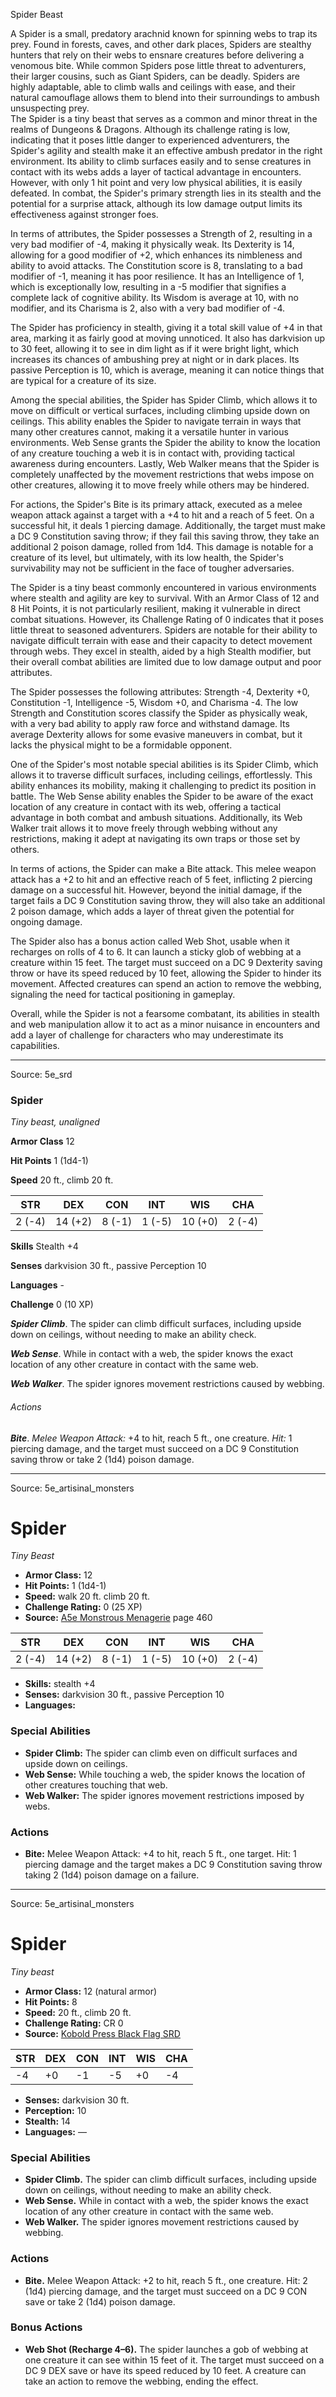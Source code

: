 <MonsterName/>Spider</MonsterName>
<CreatureType/>Beast</CreatureType>

<summary>A Spider is a small, predatory arachnid known for spinning webs to trap its prey. Found in forests, caves, and other dark places, Spiders are stealthy hunters that rely on their webs to ensnare creatures before delivering a venomous bite. While common Spiders pose little threat to adventurers, their larger cousins, such as Giant Spiders, can be deadly. Spiders are highly adaptable, able to climb walls and ceilings with ease, and their natural camouflage allows them to blend into their surroundings to ambush unsuspecting prey.</summary>

<summary>The Spider is a tiny beast that serves as a common and minor threat in the realms of Dungeons & Dragons. Although its challenge rating is low, indicating that it poses little danger to experienced adventurers, the Spider's agility and stealth make it an effective ambush predator in the right environment. Its ability to climb surfaces easily and to sense creatures in contact with its webs adds a layer of tactical advantage in encounters. However, with only 1 hit point and very low physical abilities, it is easily defeated. In combat, the Spider's primary strength lies in its stealth and the potential for a surprise attack, although its low damage output limits its effectiveness against stronger foes.</summary>

<detail>

In terms of attributes, the Spider possesses a Strength of 2, resulting in a very bad modifier of -4, making it physically weak. Its Dexterity is 14, allowing for a good modifier of +2, which enhances its nimbleness and ability to avoid attacks. The Constitution score is 8, translating to a bad modifier of -1, meaning it has poor resilience. It has an Intelligence of 1, which is exceptionally low, resulting in a -5 modifier that signifies a complete lack of cognitive ability. Its Wisdom is average at 10, with no modifier, and its Charisma is 2, also with a very bad modifier of -4.

The Spider has proficiency in stealth, giving it a total skill value of +4 in that area, marking it as fairly good at moving unnoticed. It also has darkvision up to 30 feet, allowing it to see in dim light as if it were bright light, which increases its chances of ambushing prey at night or in dark places. Its passive Perception is 10, which is average, meaning it can notice things that are typical for a creature of its size.

Among the special abilities, the Spider has Spider Climb, which allows it to move on difficult or vertical surfaces, including climbing upside down on ceilings. This ability enables the Spider to navigate terrain in ways that many other creatures cannot, making it a versatile hunter in various environments. Web Sense grants the Spider the ability to know the location of any creature touching a web it is in contact with, providing tactical awareness during encounters. Lastly, Web Walker means that the Spider is completely unaffected by the movement restrictions that webs impose on other creatures, allowing it to move freely while others may be hindered.

For actions, the Spider's Bite is its primary attack, executed as a melee weapon attack against a target with a +4 to hit and a reach of 5 feet. On a successful hit, it deals 1 piercing damage. Additionally, the target must make a DC 9 Constitution saving throw; if they fail this saving throw, they take an additional 2 poison damage, rolled from 1d4. This damage is notable for a creature of its level, but ultimately, with its low health, the Spider's survivability may not be sufficient in the face of tougher adversaries.

The Spider is a tiny beast commonly encountered in various environments where stealth and agility are key to survival. With an Armor Class of 12 and 8 Hit Points, it is not particularly resilient, making it vulnerable in direct combat situations. However, its Challenge Rating of 0 indicates that it poses little threat to seasoned adventurers. Spiders are notable for their ability to navigate difficult terrain with ease and their capacity to detect movement through webs. They excel in stealth, aided by a high Stealth modifier, but their overall combat abilities are limited due to low damage output and poor attributes.

The Spider possesses the following attributes: Strength -4, Dexterity +0, Constitution -1, Intelligence -5, Wisdom +0, and Charisma -4. The low Strength and Constitution scores classify the Spider as physically weak, with a very bad ability to apply raw force and withstand damage. Its average Dexterity allows for some evasive maneuvers in combat, but it lacks the physical might to be a formidable opponent.

One of the Spider's most notable special abilities is its Spider Climb, which allows it to traverse difficult surfaces, including ceilings, effortlessly. This ability enhances its mobility, making it challenging to predict its position in battle. The Web Sense ability enables the Spider to be aware of the exact location of any creature in contact with its web, offering a tactical advantage in both combat and ambush situations. Additionally, its Web Walker trait allows it to move freely through webbing without any restrictions, making it adept at navigating its own traps or those set by others.

In terms of actions, the Spider can make a Bite attack. This melee weapon attack has a +2 to hit and an effective reach of 5 feet, inflicting 2 piercing damage on a successful hit. However, beyond the initial damage, if the target fails a DC 9 Constitution saving throw, they will also take an additional 2 poison damage, which adds a layer of threat given the potential for ongoing damage.

The Spider also has a bonus action called Web Shot, usable when it recharges on rolls of 4 to 6. It can launch a sticky glob of webbing at a creature within 15 feet. The target must succeed on a DC 9 Dexterity saving throw or have its speed reduced by 10 feet, allowing the Spider to hinder its movement. Affected creatures can spend an action to remove the webbing, signaling the need for tactical positioning in gameplay.

Overall, while the Spider is not a fearsome combatant, its abilities in stealth and web manipulation allow it to act as a minor nuisance in encounters and add a layer of challenge for characters who may underestimate its capabilities.</detail>



---

Source: 5e_srd

### Spider

*Tiny beast, unaligned*

**Armor Class** 12

**Hit Points** 1 (1d4-1)

**Speed** 20 ft., climb 20 ft.

| STR    | DEX     | CON    | INT    | WIS     | CHA    |
|--------|---------|--------|--------|---------|--------|
| 2 (-4) | 14 (+2) | 8 (-1) | 1 (-5) | 10 (+0) | 2 (-4) |

**Skills** Stealth +4

**Senses** darkvision 30 ft., passive Perception 10

**Languages** -

**Challenge** 0 (10 XP)

***Spider Climb***. The spider can climb difficult surfaces, including upside down on ceilings, without needing to make an ability check.

***Web Sense***. While in contact with a web, the spider knows the exact location of any other creature in contact with the same web.

***Web Walker***. The spider ignores movement restrictions caused by webbing.

###### Actions

***Bite***. *Melee Weapon Attack:* +4 to hit, reach 5 ft., one creature. *Hit:* 1 piercing damage, and the target must succeed on a DC 9 Constitution saving throw or take 2 (1d4) poison damage.



---

Source: 5e_artisinal_monsters

# Spider

*Tiny* *Beast*

- **Armor Class:** 12
- **Hit Points:** 1 (1d4-1)
- **Speed:** walk 20 ft. climb 20 ft.
- **Challenge Rating:** 0 (25 XP)
- **Source:** [A5e Monstrous Menagerie](https://enpublishingrpg.com/products/level-up-monstrous-menagerie-a5e) page 460

| STR | DEX | CON | INT | WIS | CHA |
| --- | --- | --- | --- | --- | --- |
| 2 (-4) | 14 (+2) | 8 (-1) | 1 (-5) | 10 (+0) | 2 (-4) |

- **Skills:** stealth +4
- **Senses:** darkvision 30 ft., passive Perception 10
- **Languages:** 

### Special Abilities

- **Spider Climb:** The spider can climb even on difficult surfaces and upside down on ceilings.
- **Web Sense:** While touching a web, the spider knows the location of other creatures touching that web.
- **Web Walker:** The spider ignores movement restrictions imposed by webs.

### Actions

- **Bite:** Melee Weapon Attack: +4 to hit, reach 5 ft., one target. Hit: 1 piercing damage and the target makes a DC 9 Constitution saving throw  taking 2 (1d4) poison damage on a failure.






---

Source: 5e_artisinal_monsters

# Spider

*Tiny beast*

- **Armor Class:** 12 (natural armor)
- **Hit Points:** 8
- **Speed:** 20 ft., climb 20 ft.
- **Challenge Rating:** CR 0
- **Source:** [Kobold Press Black Flag SRD](https://koboldpress.com/black-flag-roleplaying/)

| STR | DEX | CON | INT | WIS | CHA |
| --- | --- | --- | --- | --- | --- |
| -4 | +0 | -1 | -5 | +0 | -4 |

- **Senses:** darkvision 30 ft.
- **Perception:** 10
- **Stealth:** 14
- **Languages:** —

### Special Abilities

- **Spider Climb.** The spider can climb difficult surfaces, including upside down on ceilings, without needing to make an ability check.
- **Web Sense.** While in contact with a web, the spider knows the exact location of any other creature in contact with the same web.
- **Web Walker.** The spider ignores movement restrictions caused by webbing.

### Actions

- **Bite.** Melee Weapon Attack: +2 to hit, reach 5 ft., one creature. Hit: 2 (1d4) piercing damage, and the target must succeed on a DC 9 CON save or take 2 (1d4) poison damage.

### Bonus Actions

- **Web Shot (Recharge 4–6).** The spider launches a gob of webbing at one creature it can see within 15 feet of it. The target must succeed on a DC 9 DEX save or have its speed reduced by 10 feet. A creature can take an action to remove the webbing, ending the effect.



